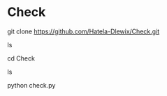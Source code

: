 # Check
git clone https://github.com/Hatela-Dlewix/Check.git


ls


cd Check


ls


python check.py
